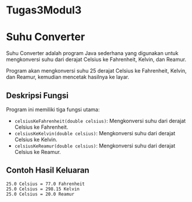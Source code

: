 # Tugas3Modul3
# Suhu Converter

Suhu Converter adalah program Java sederhana yang digunakan untuk mengkonversi suhu dari derajat Celsius ke Fahrenheit, Kelvin, dan Reamur.

Program akan mengkonversi suhu 25 derajat Celsius ke Fahrenheit, Kelvin, dan Reamur, kemudian mencetak hasilnya ke layar.

## Deskripsi Fungsi

Program ini memiliki tiga fungsi utama:

- `celsiusKeFahrenheit(double celsius)`: Mengkonversi suhu dari derajat Celsius ke Fahrenheit.
- `celsiusKeKelvin(double celsius)`: Mengkonversi suhu dari derajat Celsius ke Kelvin.
- `celsiusKeReamur(double celsius)`: Mengkonversi suhu dari derajat Celsius ke Reamur.

## Contoh Hasil Keluaran

```plaintext
25.0 Celsius = 77.0 Fahrenheit
25.0 Celsius = 298.15 Kelvin
25.0 Celsius = 20.0 Reamur
